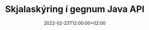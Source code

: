 ---
############################# Static ############################
layout: "product"
date: 2022-02-23T12:00:00+02:00
draft: false

product: "Annotation"
product_tag: "annotation"
platform: "Java"
platform_tag: "java"

############################# Head ############################
head_title: "Java Document Annotation API | Skoðaðu og skýrðu PDF Word Excel PPTX myndir"
head_description: "Java Document Annotation API. Skoðaðu, merktu, skrifaðu athugasemdir og skrifaðu athugasemdir við PDF Word DOCX, Excel XLSX, PPTX, EML EMLX, VSS VSD, OTP, CAD og myndskráarsnið."

############################# Header ##########################
title: "Skjalaskýring í gegnum Java API"
description: "Byggðu Java forrit með getu til að skoða og skrifa athugasemdir við PDF, HTML, MS Office og önnur skjalasnið án þess að setja upp utanaðkomandi hugbúnað."
button:
    enable: true
    icon: "fas fa-arrow-down"
    label: "Sækja ókeypis prufuáskrift"
    link: "https://downloads.groupdocs.com/annotation/java"

############################# SubMenu #########################
submenu:
    enable: true
    
    left:
        img_alt: "GroupDocs.Annotation for Java"
        image: "https://www.groupdocs.cloud/templates/groupdocs/images/product-logos/groupdocs-annotation-java.png"
        product: "GroupDocs.Annotation"
        platform: "Java"

    middle:
        button:
            # button loop
            - link: "#features"
              text: "Eiginleikar"

            # button loop
            - link: "https://products.groupdocs.app/annotation"
              text: "Sýningar í beinni"

            # button loop
            - link: "https://purchase.groupdocs.com/pricing/annotation/java"
              text: "Verðlag"

    right:
        link_download: "https://downloads.groupdocs.com/annotation"
        link_learn: "https://docs.groupdocs.com/annotation/java/"
        link_buy: "https://purchase.groupdocs.com"

############################# Overview ############################
overview:
    enable: true
    content: |
      GroupDocs.Annotation Java API er vara sem gerir þér kleift að vinna með athugasemdir í skjölum á mismunandi kerfum og stýrikerfum, eins og Android, MacOS, Linux, Windows. GroupDocs.Annotation býður upp á bókasafn með einföldum API sem gefur marga kosti: til dæmis, ef þú þarft að halda gögnunum trúnaðarmáli eða velja hversu mikinn kraft þú þarft til að vinna með bókasafninu, eða breyta vinnunni að hluta með athugasemdum, er safnið mjög léttur og sveigjanlegur.

      GroupDocs.Annotation for Java API gerir þér kleift að vinna með mismunandi gerðir af athugasemdum, sem felur í sér: texta, fjöllínu, svæði, undirstrik, punkt, vatnsmerki, ör, sporbaug, textaskipti, fjarlægð, textareit, tilföng o.fl. Og styður flest vinsæl skjalasnið eins og: PDF, HTML, Microsoft Office Word, Excel töflureiknar, PowerPoint kynningar, Visio, Outlook tölvupóstur, myndir, metafiles, CAD teikningar og ýmis önnur snið. Forritaskilin veita möguleika á að fá smámyndir af skjalasíðum og styður innflutning og útflutning á athugasemdum í og ​​úr PDF skjölum.

      Með því að nota bókasafn geturðu [bætt við](/skýringar/java/bmp/), [breytt](/skýringar/java/bmp/), [útdráttur](/skýringar/java/bmp/) og [eyða](/skýringarskýringu) /java/bmp/) athugasemdir úr skjölum, snúa skjölum, breyta smámyndalausn og þetta er ekki tæmandi listi yfir alla möguleika. Það býður einnig upp á alhliða sett af gagnahlutum til að sérsníða skýringareiginleika í samræmi við kröfur þínar innan allra studdra skjalasniða.

      Vinna með GroupDocs.Annotation for Java API er mjög einfalt og samanstendur af örfáum grunnskrefum. Fyrst þarftu að setja upp leyfi, velja síðan skrána sem þú vilt vinna með, vinna síðan einhvern veginn með skjalaskýringum (eyða/breyta/taka út/eyða) og vista niðurstöðuna. Fyrir frekari upplýsingar vinsamlegast skoðaðu vöru [skjöl](https://docs.groupdocs.com/annotation/java/getting-started/) eða [dæmi] okkar(https://github.com/groupdocs-annotation/GroupDocs.Annotation -fyrir-Java) sett.
      
      GroupDocs.Annotation er uppfært reglulega og veitir viðskiptavinum sínum stuðning, þér er alltaf velkomið að spyrja okkur spurninga eða senda hugmyndir þínar eða segja okkur frá þörfum þínum fyrir eitthvað nýtt og við munum með ánægju útfæra það í nýju útgáfunum okkar.
    tabs:
      enable: true
      
      ## TAB ONE ##
      tab_one:
        description: |
          Eftirfarandi er yfirlit yfir GroupDocs.Annotation fyrir Java:
      
        right:
          enable: true
          icon: "fab fa-html5"
          title:  Yfirlit
          content: |
            * Bæta við athugasemdum
            * Flytja út athugasemdir 
            * Flytja inn athugasemdir
            * Svar byggðar athugasemdir
            * Samhæfni athugasemda
      
      ## TAB TWO ##
      tab_two:
        description: |
          GroupDocs.Annotation fyrir Java styður öll vinsæl [skjalaskráarsnið](https://docs.groupdocs.com/annotation/java/supported-document-formats/) þar á meðal: Microsoft Office, PDF, myndir og margt fleira.

        left:
          enable: true
          table:
            # table loop
            - title: "Microsoft Office Formats"
              content: |
                * **Word**: [DOC](/annotation/java/doc/), [DOCX](/annotation/java/docx/), [DOCM](/annotation/java/docm/), [DOT](/annotation/java/dot/), [DOTX](/annotation/java/dotx/), [RTF](/annotation/java/rtf/)
                * **Excel**: [XLS](/annotation/java/xls/), [XLSX](/annotation/java/xlsx/), [XLSB](/annotation/java/xlsb/), [XLSM](/annotation/java/xlsm/)
                * **PowerPoint**: [PPT](/annotation/java/ppt/), [PPTX](/annotation/java/pptx/), [PPS](/annotation/java/pps/), [PPSX](/annotation/java/ppsx/), [POTM](/annotation/java/potm/), [POTX](/annotation/java/potx/), [PPSM](/annotation/java/ppsm/), [PPTM](/annotation/java/pptm/), [WMF](/annotation/java/wmf/), [EMF](/annotation/java/emf/)
                * **Outlook**: [EML](/annotation/java/eml/), [EMLX](/annotation/java/emlx/), [MSG](/annotation/java/msg/)
                * **Visio**: [VSS](/annotation/java/vss/), [VST](/annotation/java/vst/), [VSD](/annotation/java/vsd/), [VSDX](/annotation/java/vsdx/), [VSX](/annotation/java/vsx/)

        right:
          enable: true
          table:
            # table loop
            - title: "Other Formats"
              content: |
                * **Portable**: [PDF](/annotation/java/pdf/) (PDF/A-1a, PDF/A-1b, PDF/A-2a)
                * **OpenDocument**: [ODT](/annotation/java/odt/), [ODS](/annotation/java/ods/), [ODP](/annotation/java/odp/)
                * **Images**: [BMP](/annotation/java/bmp/), [JPG](/annotation/java/jpg/), [JPEG](/annotation/java/jpeg/), [TIFF](/annotation/java/tiff/), [TIF](/annotation/java/tif/), [PNG](/annotation/java/png/), [GIF](/annotation/java/gif/), [DCM](/annotation/java/dcm/), [DICOM](/annotation/java/dicom/)
                * **AutoCAD**: [DWG](/annotation/java/dwg/), [DXF](/annotation/java/dxf/), [CAD](/annotation/java/cad/)
                * **Other**: [HTM](/annotation/java/htm/), [HTML](/annotation/java/html/), [CSV](/annotation/java/csv/), [DJVU](/annotation/java/djvu/), [OTP](/annotation/java/otp/), [OTT](/annotation/java/ott/)

      ## TAB THREE ##
      tab_three:
        description: |
          GroupDocs.Annotation for Java styður eftirfarandi stýrikerfi, ramma og pakkastjóra:
        
        left:
          enable: true
          table:
            # table loop
            - icon: "fab fa-windows"
              title:  Stýrikerfi
              content: |
                * Microsoft Windows Desktop
                * Microsoft Windows Server
                * Linux
                * MacOS

            # table loop
            - icon: "fas fa-code"
              title:  Stutt rammar
              content: |
                * Java 7 (1.7) and above

        right:
          enable: true
          table:
            # table loop
            - icon: "fas fa-cogs"
              title:  Þróunarumhverfi
              content: |
                * NetBeans
                * IntelliJ IDEA
                * Eclipse

            # table loop
            - icon: "fas fa-tools"
              title:  Byggja sjálfvirkniverkfæri
              content: |
                * Maven

############################# Features ############################
features:
    enable: true
    title: GroupDocs.Annotation fyrir Java eiginleika

    feature:
      # feature loop
      - icon: "fas fa-copy"
        link: "https://docs.groupdocs.com/annotation/java/add-area-annotation/"
        content: Bættu við svæðisskýringum í skjal og tengdu einfaldar og hreiður athugasemdir

      # feature loop
      - icon: "fas fa-eye"
        link: "https://docs.groupdocs.com/annotation/java/add-arrow-annotation/"
        content: Bentu á tiltekið efni með því að nota Arrow Annotation

      # feature loop
      - icon: "fas fa-bolt"
        link: "https://docs.groupdocs.com/annotation/java/add-watermark-annotation/"
        content: Stilltu textavatnsmerki á PDF, skyggnur, Excel vinnublöð, myndir og skýringarmyndir í hornstöðu
      
      # feature loop
      - icon: "fas fa-file-powerpoint"
        link: "https://docs.groupdocs.com/annotation/java/add-point-annotation/"
        content: Bættu sprettiglugga athugasemdum við hvaða stað sem er í skjalinu með því að nota punktaskýring

      # feature loop
      - icon: "fas fa-code"
        link: "https://docs.groupdocs.com/annotation/java/add-polyline-annotation/"
        content: Notaðu fjöllínuskýring til að tengja röð línuhluta, bogahluta eða bæði

      # feature loop
      - icon: "fas fa-cloud"
        link: "https://docs.groupdocs.com/annotation/java/add-ellipse-annotation/"
        content: Bættu sporbaugskýringum við PDF, Word skjöl, töflureikna, kynningar, skýringarmyndir og myndir

      # feature loop
      - icon: "fas fa-remove-format"
        link: "https://docs.groupdocs.com/annotation/java/add-watermark-annotation/"
        content: Bættu við hornuðum vatnsmerkjum fyrir PDF, PowerPoint, Excel, myndir og skýringarmyndir

      # feature loop
      - icon: "fas fa-comment-slash"
        link: "https://docs.groupdocs.com/annotation/java/add-underline-annotation/"
        content: Sækja hnit textaskýringar í myndbirtingu skjals

      # feature loop
      - icon: "fas fa-location-arrow"
        link: "https://docs.groupdocs.com/annotation/java/add-annotation-to-the-document/"
        content: Undirstrika, yfirstrika eða breyta tilteknum texta í skjali

      # feature loop
      - icon: "fas fa-border-all"
        link: "https://docs.groupdocs.com/annotation/java/add-annotation-to-the-document/"
        content: Bættu við textastimpli eða vatnsmerki og textareit í skjal

      # feature loop
      - icon: "fas fa-wrench"
        link: "https://docs.groupdocs.com/annotation/java/add-point-annotation/"
        content: Flytja inn og flytja út athugasemdir meðal Word skjala og PowerPoint kynningar

      # feature loop
      - icon: "fas fa-columns"
        link: "https://docs.groupdocs.com/annotation/java/add-strikeout-annotation/"
        content: Skýrðu Excel töflureikna með texta, textaskipti, vatnsmerki og tilföngum textaskýringategundum

      # feature loop
      - icon: "fas fa-file-word"
        link: "https://docs.groupdocs.com/annotation/java/get-file-info/"
        content: Bættu fjöllínu, yfirstrikun, undirstrikun eða textaskýringum við PowerPoint kynningar og skyggnur

      # feature loop
      - icon: "fas fa-envelope"
        link: "https://docs.groupdocs.com/annotation/java/basic-usage/"
        content: Merktu punktaskýringu í kynningum með því að nota X, Y hnit

      # feature loop
      - icon: "fas fa-print"
        link: "https://docs.groupdocs.com/annotation/java/add-strikeout-annotation/"
        content: Bættu yfirstrikunar-, texta-, undirstrikunar- eða fjöllínuskýringum við myndir

      # feature loop
      - icon: "fas fa-file-archive"
        link: "https://docs.groupdocs.com/annotation/java/add-link-annotation/"
        content: Sæktu skjalaupplýsingar og myndir fyrir Visio skýringarmyndir, svo sem VSS og VSD
      
      # feature loop
      - icon: "fas fa-file-code"
        link: "https://docs.groupdocs.com/annotation/java/basic-usage/"
        content: Fáðu smámyndir af skjalasíðunum og vinndu með margra blaðsíðna TIFF skrám

      # feature loop
      - icon: "fas fa-file-excel"
        link: "https://docs.groupdocs.com/annotation/java/get-file-info/"
        content: Sæktu allar athugasemdir á skjali með einni aðgerðakalli

      # feature loop
      - icon: "fas fa-heading"
        link: "https://docs.groupdocs.com/annotation/java/add-link-annotation/"
        content: Bættu tenglaskýringum við PDF, Word og PowerPoint kynningar

      # feature loop
      - icon: "fas fa-project-diagram"
        link: "https://docs.groupdocs.com/annotation/java/add-point-annotation/"
        content: SVG Path Parsing stuðningur fyrir PDF, Word, Skýringarmyndir, Skyggnur og önnur helstu skjalasnið

      # feature loop
      - icon: "fas fa-cube"
        link: "https://docs.groupdocs.com/annotation/java/technical-support/"
        content: Stuðningur við að bæta vatnsmerkisskýringum við Word skjöl og hreinsa til að skipta um texta

      # feature loop
      - icon: "fab fa-uncharted"
        link: "https://docs.groupdocs.com/annotation/java/technical-support/"
        content: Stuðningur við formvinnslu í skýringarmyndum fyrir textaskýringar
  
      # feature loop
      - icon: "fab fa-uncharted"
        link: "https://docs.groupdocs.com/annotation/java/advanced-usage/"
        content: Sparaðu tíma með því að vista forskoðun blaðsíðna í skyndiminni fyrir hraðari vinnslu
  
      # feature loop
      - icon: "fab fa-uncharted"
        link: "https://docs.groupdocs.com/annotation/java/add-annotation-to-the-document/"
        content: Skrifaðu auðveldlega Word, Excel og PowerPoint skjöl jafnvel með eldri sniðum

      # feature loop
      - icon: "fab fa-uncharted"
        link: "https://docs.groupdocs.com/annotation/java/add-distance-annotation/"
        content: Sýna fjarlægðarskýringartexta fyrir Excel, PowerPoint og skýringarmyndir

############################# Support ############################
support:
    enable: true

############################# Solutions ############################
solutions:
    enable: true
    title: GroupDocs.Annotation býður upp á API fyrir skjalaskoðun fyrir önnur vinsæl þróunarumhverfi

    solution:
        # solution loop
        - img_alt: "GroupDocs.Annotation for .NET"
          image: "https://www.groupdocs.cloud/templates/groupdocs/images/product-logos/groupdocs-annotation-net.png"
          product: "GroupDocs.Annotation"
          platform: ".NET"
          link: "/annotation/net/"

############################# Back to top ###############################
back_to_top:
  enable: true
---